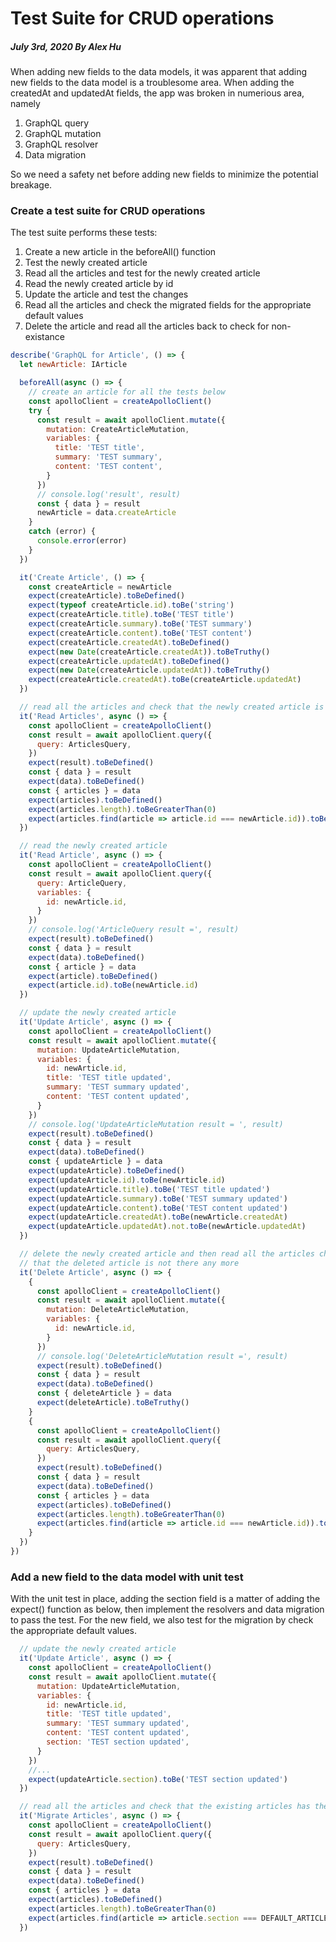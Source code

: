 # Test Suite for CRUD operations
##### July 3rd, 2020 By Alex Hu

When adding new fields to the data models, it was apparent that adding new fields to the
data model is a troublesome area. When adding the createdAt and updatedAt fields, the
app was broken in numerious area, namely

1. GraphQL query
2. GraphQL mutation
3. GraphQL resolver
4. Data migration

So we need a safety net before adding new fields to minimize the potential breakage.

### Create a test suite for CRUD operations

The test suite performs these tests:

1. Create a new article in the beforeAll() function
2. Test the newly created article
3. Read all the articles and test for the newly created article
4. Read the newly created article by id
5. Update the article and test the changes
6. Read all the articles and check the migrated fields for the appropriate default values
7. Delete the article and read all the articles back to check for non-existance

```js
describe('GraphQL for Article', () => {
  let newArticle: IArticle

  beforeAll(async () => {
    // create an article for all the tests below
    const apolloClient = createApolloClient()
    try {
      const result = await apolloClient.mutate({
        mutation: CreateArticleMutation,
        variables: {
          title: 'TEST title',
          summary: 'TEST summary',
          content: 'TEST content',
        }
      })
      // console.log('result', result)
      const { data } = result
      newArticle = data.createArticle
    }
    catch (error) {
      console.error(error)
    }
  })

  it('Create Article', () => {
    const createArticle = newArticle
    expect(createArticle).toBeDefined()
    expect(typeof createArticle.id).toBe('string')
    expect(createArticle.title).toBe('TEST title')
    expect(createArticle.summary).toBe('TEST summary')
    expect(createArticle.content).toBe('TEST content')
    expect(createArticle.createdAt).toBeDefined()
    expect(new Date(createArticle.createdAt)).toBeTruthy()
    expect(createArticle.updatedAt).toBeDefined()
    expect(new Date(createArticle.updatedAt)).toBeTruthy()
    expect(createArticle.createdAt).toBe(createArticle.updatedAt)
  })

  // read all the articles and check that the newly created article is part of it
  it('Read Articles', async () => {
    const apolloClient = createApolloClient()
    const result = await apolloClient.query({
      query: ArticlesQuery,
    })
    expect(result).toBeDefined()
    const { data } = result
    expect(data).toBeDefined()
    const { articles } = data
    expect(articles).toBeDefined()
    expect(articles.length).toBeGreaterThan(0)
    expect(articles.find(article => article.id === newArticle.id)).toBeDefined()
  })

  // read the newly created article
  it('Read Article', async () => {
    const apolloClient = createApolloClient()
    const result = await apolloClient.query({
      query: ArticleQuery,
      variables: {
        id: newArticle.id,
      }
    })
    // console.log('ArticleQuery result =', result)
    expect(result).toBeDefined()
    const { data } = result
    expect(data).toBeDefined()
    const { article } = data
    expect(article).toBeDefined()
    expect(article.id).toBe(newArticle.id)
  })

  // update the newly created article
  it('Update Article', async () => {
    const apolloClient = createApolloClient()
    const result = await apolloClient.mutate({
      mutation: UpdateArticleMutation,
      variables: {
        id: newArticle.id,
        title: 'TEST title updated',
        summary: 'TEST summary updated',
        content: 'TEST content updated',
      }
    })
    // console.log('UpdateArticleMutation result = ', result)
    expect(result).toBeDefined()
    const { data } = result
    expect(data).toBeDefined()
    const { updateArticle } = data
    expect(updateArticle).toBeDefined()
    expect(updateArticle.id).toBe(newArticle.id)
    expect(updateArticle.title).toBe('TEST title updated')
    expect(updateArticle.summary).toBe('TEST summary updated')
    expect(updateArticle.content).toBe('TEST content updated')
    expect(updateArticle.createdAt).toBe(newArticle.createdAt)
    expect(updateArticle.updatedAt).not.toBe(newArticle.updatedAt)
  })

  // delete the newly created article and then read all the articles checking
  // that the deleted article is not there any more
  it('Delete Article', async () => {
    {
      const apolloClient = createApolloClient()
      const result = await apolloClient.mutate({
        mutation: DeleteArticleMutation,
        variables: {
          id: newArticle.id,
        }
      })
      // console.log('DeleteArticleMutation result =', result)
      expect(result).toBeDefined()
      const { data } = result
      expect(data).toBeDefined()
      const { deleteArticle } = data
      expect(deleteArticle).toBeTruthy()
    }
    {
      const apolloClient = createApolloClient()
      const result = await apolloClient.query({
        query: ArticlesQuery,
      })
      expect(result).toBeDefined()
      const { data } = result
      expect(data).toBeDefined()
      const { articles } = data
      expect(articles).toBeDefined()
      expect(articles.length).toBeGreaterThan(0)
      expect(articles.find(article => article.id === newArticle.id)).toBeUndefined()
    }
  })
})
```

### Add a new field to the data model with unit test

With the unit test in place, adding the section field is a matter of adding the expect()
function as below, then implement the resolvers and data migration to pass the test.
For the new field, we also test for the migration by check the appropriate default values.
```js
  // update the newly created article
  it('Update Article', async () => {
    const apolloClient = createApolloClient()
    const result = await apolloClient.mutate({
      mutation: UpdateArticleMutation,
      variables: {
        id: newArticle.id,
        title: 'TEST title updated',
        summary: 'TEST summary updated',
        content: 'TEST content updated',
        section: 'TEST section updated',
      }
    })
    //...
    expect(updateArticle.section).toBe('TEST section updated')
  })

  // read all the articles and check that the existing articles has the section default to Posts
  it('Migrate Articles', async () => {
    const apolloClient = createApolloClient()
    const result = await apolloClient.query({
      query: ArticlesQuery,
    })
    expect(result).toBeDefined()
    const { data } = result
    expect(data).toBeDefined()
    const { articles } = data
    expect(articles).toBeDefined()
    expect(articles.length).toBeGreaterThan(0)
    expect(articles.find(article => article.section === DEFAULT_ARTICLE_SECTION)).toBeDefined()
  })

```
